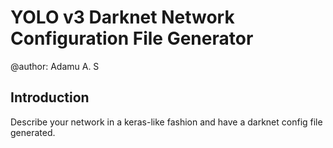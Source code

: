 # YOLO v3 Darknet Network Configuration File Generator
@author: Adamu A. S


## Introduction
Describe your network in a keras-like fashion and have a darknet config file generated. 


